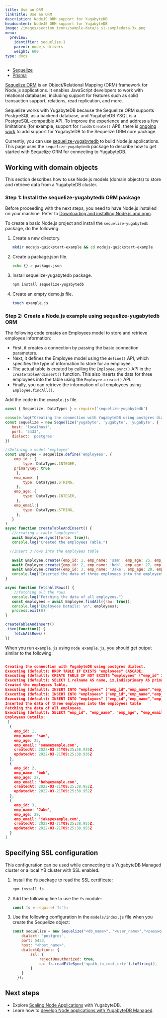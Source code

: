 ```yaml
---
title: Use an ORM
linkTitle: Use an ORM
description: NodeJS ORM support for YugabyteDB
headcontent: NodeJS ORM support for YugabyteDB
image: /images/section_icons/sample-data/s_s1-sampledata-3x.png
menu:
  preview:
    identifier: sequelize-1
    parent: nodejs-drivers
    weight: 600
type: docs
---
```


<ul class="nav nav-tabs-alt nav-tabs-yb">
  <li >
    <a href="../sequelize/" class="nav-link active">
      <i class="fab fa-node-js" aria-hidden="true"></i>
      Sequelize
    </a>
  </li>
  <li >
    <a href="/preview/drivers-orms/nodejs/prisma/" class="nav-link ">
      <i class="fab fa-node-js" aria-hidden="true"></i>
      Prisma
    </a>
  </li>
</ul>

[Sequelize ORM](https://sequelize.org/v6/) is an Object/Relational Mapping (ORM) framework for Node.js applications. It enables JavaScript developers to work with relational databases, including support for features such as solid transaction support, relations, read replication, and more.

Sequelize works with YugabyteDB because the Sequelize ORM supports PostgreSQL as a backend database, and YugabyteDB YSQL is a PostgreSQL-compatible API.
To improve the experience and address a few limitations (for example, support for `findOrCreate()` API), there is [ongoing work](https://github.com/yugabyte/yugabyte-db/issues/11683) to add support for YugabyteDB to the Sequelize ORM core package.

Currently, you can use [sequelize-yugabytedb](https://github.com/yugabyte/sequelize-yugabytedb) to build Node.js applications. This page uses the `sequelize-yugabytedb` package to describe how to get started with Sequelize ORM for connecting to YugabyteDB.

## Working with domain objects

This section describes how to use Node.js models (domain objects) to store and retrieve data from a YugabyteDB cluster.

### Step 1: Install the sequelize-yugabytedb ORM package

Before proceeding with the next steps, you need to have Node.js installed on your machine. Refer to [Downloading and installing Node.js and npm](https://docs.npmjs.com/downloading-and-installing-node-js-and-npm#using-a-node-installer-to-install-node-js-and-npm).

To create a basic Node.js project and install the `sequelize-yugabytedb` package, do the following:

1. Create a new directory.

    ```sh
    mkdir nodejs-quickstart-example && cd nodejs-quickstart-example
    ```

1. Create a package.json file.

    ```sh
    echo {} > package.json
    ```

1. Install sequelize-yugabytedb package.

    ```sh
    npm install sequelize-yugabytedb
    ```

1. Create an empty demo.js file.

    ```sh
    touch example.js
    ```

### Step 2: Create a Node.js example using sequelize-yugabytedb ORM

The following code creates an Employees model to store and retrieve employee information:

- First, it creates a connection by passing the basic connection parameters.
- Next, it defines the Employee model using the `define()` API, which specifies the type of information to store for an employee.
- The actual table is created by calling the `Employee.sync()` API in the `createTableAndInsert()` function. This also inserts the data for three employees into the table using the `Employee.create()` API.
- Finally, you can retrieve the information of all employees using `Employee.findAll()`.

Add the code in the `example.js` file.

```js
const { Sequelize, DataTypes } = require('sequelize-yugabytedb')

console.log("Creating the connection with YugabyteDB using postgres dialect.")
const sequelize = new Sequelize('yugabyte', 'yugabyte', 'yugabyte', {
   host: 'localhost',
   port: '5433',
   dialect: 'postgres'
})

//Defining a model 'employee'
const Employee = sequelize.define('employees', {
    emp_id : {
        type: DataTypes.INTEGER,
    primaryKey: true
     },
    emp_name: {
        type: DataTypes.STRING,
     },
    emp_age: {
        type: DataTypes.INTEGER,
     },
    emp_email:{
        type: DataTypes.STRING,
     },
   }
)
async function createTableAndInsert() {
   //creating a table "employees"
   await Employee.sync({force: true});
   console.log("Created the employees Table.")

  //Insert 3 rows into the employees table

   await Employee.create({emp_id: 1, emp_name: 'sam', emp_age: 25, emp_email: 'sam@example.com'})
   await Employee.create({emp_id: 2, emp_name: 'bob', emp_age: 27, emp_email: 'bob@example.com'})
   await Employee.create({emp_id: 3, emp_name: 'Jake', emp_age: 29, emp_email: 'jake@example.com'})
   console.log("Inserted the data of three employees into the employees table");
}

async function fetchAllRows() {
    //fetching all the rows
   console.log("Fetching the data of all employees.")
   const employees = await Employee.findAll({raw: true});
   console.log("Employees Details: \n", employees);
   process.exit(0)
}

createTableAndInsert()
.then(function() {
    fetchAllRows()
})

```

When you run `example.js` using `node example.js`, you should get output similar to the following:

```output.json

Creating the connection with YugabyteDB using postgres dialect.
Executing (default): DROP TABLE IF EXISTS "employees" CASCADE;
Executing (default): CREATE TABLE IF NOT EXISTS "employees" ("emp_id" INTEGER , "emp_name" VARCHAR(255), "emp_age" INTEGER, "emp_email" VARCHAR(255), "createdAt" TIMESTAMP WITH TIME ZONE NOT NULL, "updatedAt" TIMESTAMP WITH TIME ZONE NOT NULL, PRIMARY KEY ("emp_id"));
Executing (default): SELECT i.relname AS name, ix.indisprimary AS primary, ix.indisunique AS unique, ix.indkey AS indkey, array_agg(a.attnum) as column_indexes, array_agg(a.attname) AS column_names, pg_get_indexdef(ix.indexrelid) AS definition FROM pg_class t, pg_class i, pg_index ix, pg_attribute a WHERE t.oid = ix.indrelid AND i.oid = ix.indexrelid AND a.attrelid = t.oid AND t.relkind = 'r' and t.relname = 'employees' GROUP BY i.relname, ix.indexrelid, ix.indisprimary, ix.indisunique, ix.indkey ORDER BY i.relname;
Created the employees Table.
Executing (default): INSERT INTO "employees" ("emp_id","emp_name","emp_age","emp_email","createdAt","updatedAt") VALUES ($1,$2,$3,$4,$5,$6) RETURNING "emp_id","emp_name","emp_age","emp_email","createdAt","updatedAt";
Executing (default): INSERT INTO "employees" ("emp_id","emp_name","emp_age","emp_email","createdAt","updatedAt") VALUES ($1,$2,$3,$4,$5,$6) RETURNING "emp_id","emp_name","emp_age","emp_email","createdAt","updatedAt";
Executing (default): INSERT INTO "employees" ("emp_id","emp_name","emp_age","emp_email","createdAt","updatedAt") VALUES ($1,$2,$3,$4,$5,$6) RETURNING "emp_id","emp_name","emp_age","emp_email","createdAt","updatedAt";
Inserted the data of three employees into the employees table
Fetching the data of all employees.
Executing (default): SELECT "emp_id", "emp_name", "emp_age", "emp_email", "createdAt", "updatedAt" FROM "employees" AS "employees";
Employees Details:
 [
  {
    emp_id: 1,
    emp_name: 'sam',
    emp_age: 25,
    emp_email: 'sam@example.com',
    createdAt: 2022-03-21T09:25:38.936Z,
    updatedAt: 2022-03-21T09:25:38.936Z
  },
  {
    emp_id: 2,
    emp_name: 'bob',
    emp_age: 27,
    emp_email: 'bob@example.com',
    createdAt: 2022-03-21T09:25:38.952Z,
    updatedAt: 2022-03-21T09:25:38.952Z
  },
  {
    emp_id: 3,
    emp_name: 'Jake',
    emp_age: 29,
    emp_email: 'jake@example.com',
    createdAt: 2022-03-21T09:25:38.955Z,
    updatedAt: 2022-03-21T09:25:38.955Z
  }
]
```

## Specifying SSL configuration

This configuration can be used while connecting to a YugabyteDB Managed cluster or a local YB cluster with SSL enabled.

1. Install the `fs` package to read the SSL certificate:

    ```sh
    npm install fs
    ```

1. Add the following line to use the `fs` module:

    ```js
    const fs = require('fs');
    ```

1. Use the following configuration in the `models/index.js` file when you create the Sequelize object:

    ```js
    const sequelize = new Sequelize("<db_name>", "<user_name>","<password>" , {
        dialect: 'postgres',
        port: 5433,
        host: "<host_name>",
        dialectOptions: {
            ssl: {
                rejectUnauthorized: true,
                ca: fs.readFileSync('<path_to_root_crt>').toString(),
            }
        }
      });
    ```

## Next steps

- Explore [Scaling Node Applications](../../../explore/linear-scalability/) with YugabyteDB.
- Learn how to [develop Node applications with YugabyteDB Managed](../../../yugabyte-cloud/cloud-quickstart/cloud-build-apps/cloud-ysql-node/).
